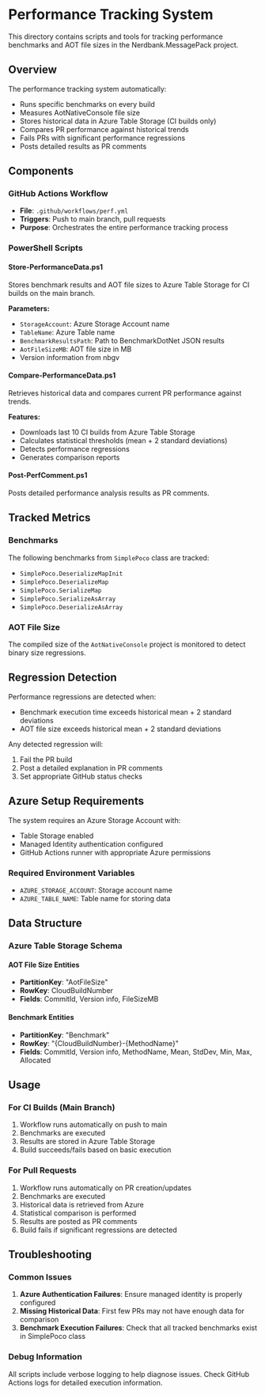 # Performance Tracking System

This directory contains scripts and tools for tracking performance benchmarks and AOT file sizes in the Nerdbank.MessagePack project.

## Overview

The performance tracking system automatically:
- Runs specific benchmarks on every build
- Measures AotNativeConsole file size
- Stores historical data in Azure Table Storage (CI builds only)
- Compares PR performance against historical trends
- Fails PRs with significant performance regressions
- Posts detailed results as PR comments

## Components

### GitHub Actions Workflow
- **File**: `.github/workflows/perf.yml`
- **Triggers**: Push to main branch, pull requests
- **Purpose**: Orchestrates the entire performance tracking process

### PowerShell Scripts

#### Store-PerformanceData.ps1
Stores benchmark results and AOT file sizes to Azure Table Storage for CI builds on the main branch.

**Parameters:**
- `StorageAccount`: Azure Storage Account name
- `TableName`: Azure Table name
- `BenchmarkResultsPath`: Path to BenchmarkDotNet JSON results
- `AotFileSizeMB`: AOT file size in MB
- Version information from nbgv

#### Compare-PerformanceData.ps1
Retrieves historical data and compares current PR performance against trends.

**Features:**
- Downloads last 10 CI builds from Azure Table Storage
- Calculates statistical thresholds (mean + 2 standard deviations)
- Detects performance regressions
- Generates comparison reports

#### Post-PerfComment.ps1
Posts detailed performance analysis results as PR comments.

## Tracked Metrics

### Benchmarks
The following benchmarks from `SimplePoco` class are tracked:
- `SimplePoco.DeserializeMapInit`
- `SimplePoco.DeserializeMap`
- `SimplePoco.SerializeMap`
- `SimplePoco.SerializeAsArray`
- `SimplePoco.DeserializeAsArray`

### AOT File Size
The compiled size of the `AotNativeConsole` project is monitored to detect binary size regressions.

## Regression Detection

Performance regressions are detected when:
- Benchmark execution time exceeds historical mean + 2 standard deviations
- AOT file size exceeds historical mean + 2 standard deviations

Any detected regression will:
1. Fail the PR build
2. Post a detailed explanation in PR comments
3. Set appropriate GitHub status checks

## Azure Setup Requirements

The system requires an Azure Storage Account with:
- Table Storage enabled
- Managed Identity authentication configured
- GitHub Actions runner with appropriate Azure permissions

### Required Environment Variables
- `AZURE_STORAGE_ACCOUNT`: Storage account name
- `AZURE_TABLE_NAME`: Table name for storing data

## Data Structure

### Azure Table Storage Schema

#### AOT File Size Entities
- **PartitionKey**: "AotFileSize"
- **RowKey**: CloudBuildNumber
- **Fields**: CommitId, Version info, FileSizeMB

#### Benchmark Entities
- **PartitionKey**: "Benchmark"
- **RowKey**: "{CloudBuildNumber}-{MethodName}"
- **Fields**: CommitId, Version info, MethodName, Mean, StdDev, Min, Max, Allocated

## Usage

### For CI Builds (Main Branch)
1. Workflow runs automatically on push to main
2. Benchmarks are executed
3. Results are stored in Azure Table Storage
4. Build succeeds/fails based on basic execution

### For Pull Requests
1. Workflow runs automatically on PR creation/updates
2. Benchmarks are executed
3. Historical data is retrieved from Azure
4. Statistical comparison is performed
5. Results are posted as PR comments
6. Build fails if significant regressions are detected

## Troubleshooting

### Common Issues
1. **Azure Authentication Failures**: Ensure managed identity is properly configured
2. **Missing Historical Data**: First few PRs may not have enough data for comparison
3. **Benchmark Execution Failures**: Check that all tracked benchmarks exist in SimplePoco class

### Debug Information
All scripts include verbose logging to help diagnose issues. Check GitHub Actions logs for detailed execution information.